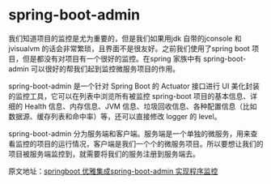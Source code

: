# spring-boot-admin

我们知道项目的监控是尤为重要的，但是我们如果用jdk 自带的jconsole 和jvisualvm 的话会非常繁琐，且界面不是很友好。之前我们使用了spring boot 项目，但是都没有对项目有一个很好的监控。在spring 家族中有 spring-boot-admin 可以很好的帮我们起到监控微服务项目的作用。

spring-boot-admin 是一个针对 Spring Boot 的 Actuator 接口进行 UI 美化封装的监控工具，它可以在列表中浏览所有被监控 spring-boot 项目的基本信息、详细的 Health 信息、内存信息、JVM 信息、垃圾回收信息、各种配置信息（比如数据源、缓存列表和命中率）等，还可以直接修改 logger 的 level。

spring-boot-admin 分为服务端和客户端。服务端是一个单独的微服务，用来查看监控的项目的运行情况，客户端是我们一个个的微服务项目。所以要想让我们的项目被服务端监控到，就需要将我们的服务注册到服务端去。




原文地址：[springboot 优雅集成spring-boot-admin 实现程序监控](https://quellanan.blog.csdn.net/article/details/103805657)
